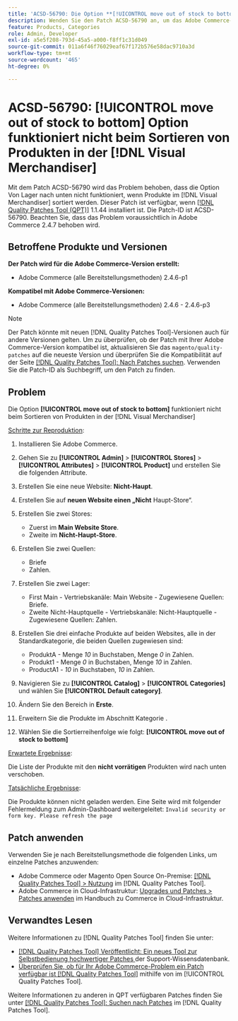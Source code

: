 ```yaml
---
title: 'ACSD-56790: Die Option **[!UICONTROL move out of stock to bottom]** funktioniert nicht beim Sortieren von Produkten in der  [!DNL Visual Merchandiser]'
description: Wenden Sie den Patch ACSD-56790 an, um das Adobe Commerce-Problem zu beheben, bei dem die Option „Von Lager nach unten verschieben“ beim Sortieren von Produkten im Visual Merchandiser nicht funktioniert.
feature: Products, Categories
role: Admin, Developer
exl-id: a5e5f208-793d-45a5-a000-f8ff1c31d049
source-git-commit: 011a6f46f76029eaf67f172b576e58dac9710a3d
workflow-type: tm+mt
source-wordcount: '465'
ht-degree: 0%

---
```


# ACSD-56790: **[!UICONTROL move out of stock to bottom]** Option funktioniert nicht beim Sortieren von Produkten in der [!DNL Visual Merchandiser]

Mit dem Patch ACSD-56790 wird das Problem behoben, dass die Option Von Lager nach unten nicht funktioniert, wenn Produkte im [!DNL Visual Merchandiser] sortiert werden. Dieser Patch ist verfügbar, wenn [[!DNL Quality Patches Tool (QPT)]](https://experienceleague.adobe.com/en/docs/commerce-operations/tools/quality-patches-tool/quality-patches-tool-to-self-serve-quality-patches) 1.1.44 installiert ist. Die Patch-ID ist ACSD-56790. Beachten Sie, dass das Problem voraussichtlich in Adobe Commerce 2.4.7 behoben wird.

## Betroffene Produkte und Versionen

**Der Patch wird für die Adobe Commerce-Version erstellt:**

* Adobe Commerce (alle Bereitstellungsmethoden) 2.4.6-p1

**Kompatibel mit Adobe Commerce-Versionen:**

* Adobe Commerce (alle Bereitstellungsmethoden) 2.4.6 - 2.4.6-p3

>[!NOTE]
>
>Der Patch könnte mit neuen [!DNL Quality Patches Tool]-Versionen auch für andere Versionen gelten. Um zu überprüfen, ob der Patch mit Ihrer Adobe Commerce-Version kompatibel ist, aktualisieren Sie das `magento/quality-patches` auf die neueste Version und überprüfen Sie die Kompatibilität auf der Seite [[!DNL Quality Patches Tool]: Nach Patches suchen](https://experienceleague.adobe.com/tools/commerce-quality-patches/index.html). Verwenden Sie die Patch-ID als Suchbegriff, um den Patch zu finden.

## Problem

Die Option **[!UICONTROL move out of stock to bottom]** funktioniert nicht beim Sortieren von Produkten in der [!DNL Visual Merchandiser]

<u>Schritte zur Reproduktion</u>:

1. Installieren Sie Adobe Commerce.
1. Gehen Sie zu **[!UICONTROL Admin]** > **[!UICONTROL Stores]** > **[!UICONTROL Attributes]** > **[!UICONTROL Product]** und erstellen Sie die folgenden Attribute.
1. Erstellen Sie eine neue Website: **Nicht-Haupt**.
1. Erstellen Sie auf **neuen Website einen „Nicht** Haupt-Store“.
1. Erstellen Sie zwei Stores:

   * Zuerst im **Main Website Store**.
   * Zweite im **Nicht-Haupt-Store**.

1. Erstellen Sie zwei Quellen:
   * Briefe
   * Zahlen.

1. Erstellen Sie zwei Lager:
   * First Main - Vertriebskanäle: Main Website - Zugewiesene Quellen: Briefe.
   * Zweite Nicht-Hauptquelle - Vertriebskanäle: Nicht-Hauptquelle - Zugewiesene Quellen: Zahlen.

1. Erstellen Sie drei einfache Produkte auf beiden Websites, alle in der Standardkategorie, die beiden Quellen zugewiesen sind:

   * ProduktA - Menge *10* in Buchstaben, Menge *0* in Zahlen.
   * Produkt1 - Menge *0* in Buchstaben, Menge *10* in Zahlen.
   * ProductA1 - *10* in Buchstaben, *10* in Zahlen.

1. Navigieren Sie zu **[!UICONTROL Catalog]** > **[!UICONTROL Categories]** und wählen Sie **[!UICONTROL Default category]**.
1. Ändern Sie den Bereich in **Erste**.
1. Erweitern Sie die Produkte im Abschnitt Kategorie .
1. Wählen Sie die Sortierreihenfolge wie folgt: **[!UICONTROL move out of stock to bottom]**

<u>Erwartete Ergebnisse</u>:

Die Liste der Produkte mit den **nicht vorrätigen** Produkten wird nach unten verschoben.

<u>Tatsächliche Ergebnisse</u>:

Die Produkte können nicht geladen werden. Eine Seite wird mit folgender Fehlermeldung zum Admin-Dashboard weitergeleitet: `Invalid security or form key. Please refresh the page`

## Patch anwenden

Verwenden Sie je nach Bereitstellungsmethode die folgenden Links, um einzelne Patches anzuwenden:

* Adobe Commerce oder Magento Open Source On-Premise: [[!DNL Quality Patches Tool] > Nutzung](/help/tools/quality-patches-tool/usage.md) im [!DNL Quality Patches Tool].
* Adobe Commerce in Cloud-Infrastruktur: [Upgrades und Patches > Patches anwenden](https://experienceleague.adobe.com/docs/commerce-cloud-service/user-guide/develop/upgrade/apply-patches.html) im Handbuch zu Commerce in Cloud-Infrastruktur.

## Verwandtes Lesen

Weitere Informationen zu [!DNL Quality Patches Tool] finden Sie unter:

* [[!DNL Quality Patches Tool] Veröffentlicht: Ein neues Tool zur Selbstbedienung hochwertiger Patches ](https://experienceleague.adobe.com/en/docs/commerce-operations/tools/quality-patches-tool/quality-patches-tool-to-self-serve-quality-patches) der Support-Wissensdatenbank.
* [Überprüfen Sie, ob für Ihr Adobe Commerce-Problem ein Patch verfügbar ist [!DNL Quality Patches Tool]](/help/tools/quality-patches-tool/patches-available-in-qpt/check-patch-for-magento-issue-with-magento-quality-patches.md) mithilfe von im [!UICONTROL Quality Patches Tool].


Weitere Informationen zu anderen in QPT verfügbaren Patches finden Sie unter [[!DNL Quality Patches Tool]: Suchen nach Patches](https://experienceleague.adobe.com/tools/commerce-quality-patches/index.html) im [!DNL Quality Patches Tool].
